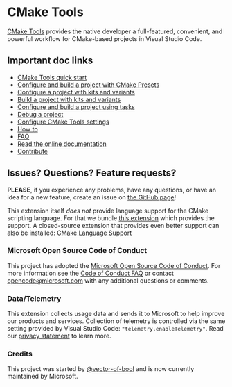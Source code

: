# CMake Tools

[CMake Tools](https://marketplace.visualstudio.com/items?itemName=ms-vscode.cmake-tools) provides the native developer a full-featured, convenient, and powerful workflow for CMake-based projects in Visual Studio Code.

## Important doc links

- [CMake Tools quick start](https://code.visualstudio.com/docs/cpp/CMake-linux)
- [Configure and build a project with CMake Presets](https://github.com/microsoft/vscode-cmake-tools/blob/HEAD/docs/cmake-presets.md)
- [Configure a project with kits and variants](https://github.com/microsoft/vscode-cmake-tools/blob/HEAD/docs/how-to.md#configure-a-project)
- [Build a project with kits and variants](https://github.com/microsoft/vscode-cmake-tools/blob/HEAD/docs/how-to.md#build-a-project)
- [Configure and build a project using tasks](https://github.com/microsoft/vscode-cmake-tools/blob/HEAD/docs/tasks.md)
- [Debug a project](https://github.com/microsoft/vscode-cmake-tools/blob/HEAD/docs/how-to.md#debug-a-project)
- [Configure CMake Tools settings](https://github.com/microsoft/vscode-cmake-tools/blob/HEAD/docs/cmake-settings.md)
- [How to](https://github.com/microsoft/vscode-cmake-tools/blob/HEAD/docs/how-to.md)
- [FAQ](https://github.com/microsoft/vscode-cmake-tools/blob/HEAD/docs/faq.md)
- [Read the online documentation](https://github.com/microsoft/vscode-cmake-tools/blob/HEAD/docs/README.md)
- [Contribute](https://github.com/microsoft/vscode-cmake-tools/blob/HEAD/CONTRIBUTING.md)

## Issues? Questions? Feature requests?

**PLEASE**, if you experience any problems, have any questions, or have an idea
for a new feature, create an issue on [the GitHub page](https://github.com/microsoft/vscode-cmake-tools)!

This extension itself *does not* provide language support for the CMake scripting language.
For that we bundle [this extension](https://marketplace.visualstudio.com/items?itemName=twxs.cmake) which provides the support.
A closed-source extension that provides even better support can also be installed: [CMake Language Support](https://marketplace.visualstudio.com/items?itemName=josetr.cmake-language-support-vscode)

### Microsoft Open Source Code of Conduct

This project has adopted the [Microsoft Open Source Code of Conduct](https://opensource.microsoft.com/codeofconduct/). For more information see the [Code of Conduct FAQ](https://opensource.microsoft.com/codeofconduct/faq/) or contact opencode@microsoft.com with any additional questions or comments.

### Data/Telemetry

This extension collects usage data and sends it to Microsoft to help improve our products and services. Collection of telemetry is controlled via the same setting provided by Visual Studio Code: `"telemetry.enableTelemetry"`. Read our [privacy statement](https://privacy.microsoft.com/en-us/privacystatement) to learn more.

### Credits

This project was started by [@vector-of-bool](https://github.com/vector-of-bool) and is now currently maintained by Microsoft.
